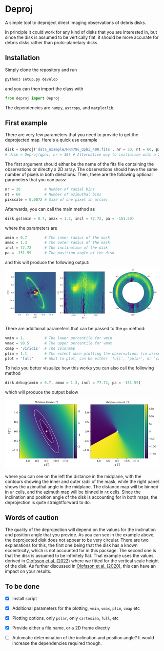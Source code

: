 # Deproj

A simple tool to deproject direct imaging observations of debris disks.

In principle it could work for any kind of disks that you are interested in, but since the disk is assumed to be vertically flat, it should be more accurate for debris disks rather than proto-planetary disks.


## Installation

Simply clone the repository and run

```python
python3 setup.py develop
```

and you can then import the class with

```python
from deproj import Deproj
```

The dependencies are `numpy`, `astropy`, and `matplotlib`.

## First example

There are very few parameters that you need to provide to get the deprojected map. Here's a quick use example

```python
disk = Deproj('data_example/HR4796_Qphi_400.fits', nr = 30, nt = 60, pixscale = 0.0072)
# disk = Deproj(qphi, nr = 30) # Alternative way to initialize with a 2D array
```

The first argument should either be the name of the fits file containing the observations or directly a 2D array. The observations should have the same number of pixels in both directions. Then, there are the following optional parameters that you can pass:

```python
nr = 30           # Number of radial bins
nt = 60           # Number of azimuthal bins
pixscale = 0.0072 # Size of one pixel in arcsec
```

Afterwards, you can call the main method as

```python
disk.go(amin = 0.7, amax = 1.3, incl = 77.72, pa = -151.59)
```

where the parameters are

```python
amin = 0.7        # The inner radius of the mask
amax = 1.3        # The outer radius of the mask
incl = 77.72      # The inclination of the disk
pa = -151.59      # The position angle of the disk
```

and this will produce the following output:

![HR4796](screenshots/HR4796.png)

There are additional parameters that can be passed to the `go` method:

```python
vmin = 1.         # The lower percentile for vmin
vmax = 99.5       # The upper percentile for vmax
cmap = 'viridis'  # The colormap
plim = 1.1        # The extent when plotting the observations (in arcsec)
plot = 'full'     # What to plot, can be either 'full', 'polar', or 'cartesian'
```

To help you better visualize how this works you can also call the following method

```python
disk.debug(amin = 0.7, amax = 1.3, incl = 77.72, pa = -151.59)
```

which will produce the output below

![debug](screenshots/debug.png)

where you can see on the left the distance in the midplane, with the contours showing the inner and outer radii of the mask, while the right panel shows the azimuthal angle in the midplane. The distance map will be binned in `nr` cells, and the azimuth map will be binned in `nt` cells. Since the inclination and position angle of the disk is accounting for in both maps, the deprojection is quite straightforward to do.

## Words of caution

The quality of the deprojection will depend on the values for the inclination and position angle that you provide. As you can see in the example above, the deprojected disk does not appear to be very circular. There are two explanations for this, the first one being that the disk has a known eccentricity, which is not accounted for in this package. The second one is that the disk is assumed to be infinitely flat. That example uses the values derived in [Olofsson et al. (2022)](https://ui.adsabs.harvard.edu/abs/2022MNRAS.513..713O/abstract) where we fitted for the vertical scale height of the disk. As further discussed in [Olofsson et al. (2020)](https://ui.adsabs.harvard.edu/abs/2020A%26A...640A..12O/abstract), this can have an impact on your results.


## To be done

- [x] Install script
- [x] Additional parameters for the plotting, `vmin`, `vmax`, `plim`, `cmap` etc
- [x] Plotting options, only `polar`, only `cartesian`, `full`, etc
- [x] Provide either a file name, or a 2D frame directly
- [ ] Automatic determination of the inclination and position angle? It would increase the dependencies required though.


